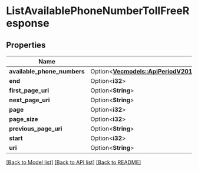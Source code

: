 # ListAvailablePhoneNumberTollFreeResponse

## Properties

Name | Type | Description | Notes
------------ | ------------- | ------------- | -------------
**available_phone_numbers** | Option<[**Vec<models::ApiPeriodV2010PeriodAccountPeriodAvailablePhoneNumberCountryPeriodAvailablePhoneNumberTollFree>**](api.v2010.account.available_phone_number_country.available_phone_number_toll_free.md)> |  | [optional]
**end** | Option<**i32**> |  | [optional]
**first_page_uri** | Option<**String**> |  | [optional]
**next_page_uri** | Option<**String**> |  | [optional]
**page** | Option<**i32**> |  | [optional]
**page_size** | Option<**i32**> |  | [optional]
**previous_page_uri** | Option<**String**> |  | [optional]
**start** | Option<**i32**> |  | [optional]
**uri** | Option<**String**> |  | [optional]

[[Back to Model list]](../README.md#documentation-for-models) [[Back to API list]](../README.md#documentation-for-api-endpoints) [[Back to README]](../README.md)


